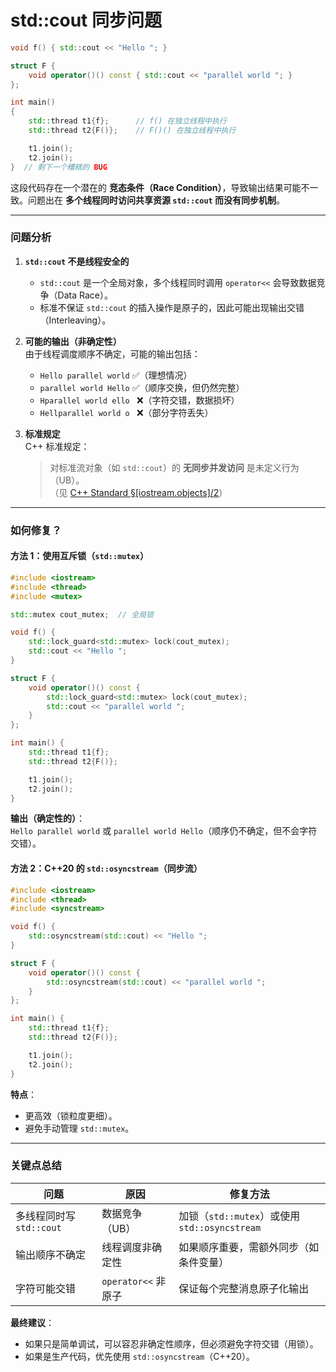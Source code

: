# std::cout 同步问题

```C++
void f() { std::cout << "Hello "; }

struct F {
    void operator()() const { std::cout << "parallel world "; }
};

int main()
{
    std::thread t1{f};      // f() 在独立线程中执行
    std::thread t2{F()};    // F()() 在独立线程中执行

    t1.join();
    t2.join();
}  // 剩下一个糟糕的 BUG
```



这段代码存在一个潜在的 **竞态条件（Race Condition）**，导致输出结果可能不一致。问题出在 **多个线程同时访问共享资源 `std::cout` 而没有同步机制**。

---

### **问题分析**
1. **`std::cout` 不是线程安全的**  
   - `std::cout` 是一个全局对象，多个线程同时调用 `operator<<` 会导致数据竞争（Data Race）。
   - 标准不保证 `std::cout` 的插入操作是原子的，因此可能出现输出交错（Interleaving）。

2. **可能的输出（非确定性）**  
   由于线程调度顺序不确定，可能的输出包括：
   - `Hello parallel world` ✅（理想情况）
   - `parallel world Hello` ✅（顺序交换，但仍然完整）
   - `Hparallel world ello ` ❌（字符交错，数据损坏）
   - `Hellparallel world o ` ❌（部分字符丢失）

3. **标准规定**  
   C++ 标准规定：
   > 对标准流对象（如 `std::cout`）的 **无同步并发访问** 是未定义行为（UB）。  
   > （见 [C++ Standard §[iostream.objects]/2](https://eel.is/c++draft/iostream.objects#2)）

---

### **如何修复？**
#### **方法 1：使用互斥锁（`std::mutex`）**
```cpp
#include <iostream>
#include <thread>
#include <mutex>

std::mutex cout_mutex;  // 全局锁

void f() {
    std::lock_guard<std::mutex> lock(cout_mutex);
    std::cout << "Hello ";
}

struct F {
    void operator()() const {
        std::lock_guard<std::mutex> lock(cout_mutex);
        std::cout << "parallel world ";
    }
};

int main() {
    std::thread t1{f};
    std::thread t2{F()};

    t1.join();
    t2.join();
}
```
**输出（确定性的）**：  
`Hello parallel world` 或 `parallel world Hello`（顺序仍不确定，但不会字符交错）。

#### **方法 2：C++20 的 `std::osyncstream`（同步流）**
```cpp
#include <iostream>
#include <thread>
#include <syncstream>

void f() {
    std::osyncstream(std::cout) << "Hello ";
}

struct F {
    void operator()() const {
        std::osyncstream(std::cout) << "parallel world ";
    }
};

int main() {
    std::thread t1{f};
    std::thread t2{F()};

    t1.join();
    t2.join();
}
```
**特点**：  
- 更高效（锁粒度更细）。
- 避免手动管理 `std::mutex`。

---

### **关键点总结**
| 问题                     | 原因                | 修复方法                                      |
| ------------------------ | ------------------- | --------------------------------------------- |
| 多线程同时写 `std::cout` | 数据竞争（UB）      | 加锁（`std::mutex`）或使用 `std::osyncstream` |
| 输出顺序不确定           | 线程调度非确定性    | 如果顺序重要，需额外同步（如条件变量）        |
| 字符可能交错             | `operator<<` 非原子 | 保证每个完整消息原子化输出                    |

**最终建议**：  
- 如果只是简单调试，可以容忍非确定性顺序，但必须避免字符交错（用锁）。  
- 如果是生产代码，优先使用 `std::osyncstream`（C++20）。